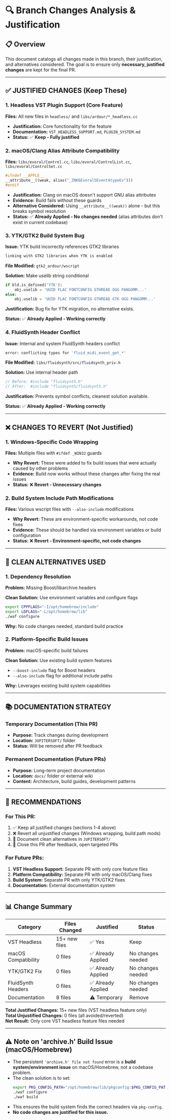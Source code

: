 # 🔍 Branch Changes Analysis & Justification

## 📋 Overview

This document catalogs all changes made in this branch, their justification, and alternatives considered. The goal is to ensure only **necessary, justified changes** are kept for the final PR.

---

## ✅ **JUSTIFIED CHANGES (Keep These)**

### 1. **Headless VST Plugin Support (Core Feature)**

**Files:** All new files in `headless/` and `libs/ardour/*_headless.cc`

- **Justification:** Core functionality for the feature
- **Documentation:** `VST_HEADLESS_SUPPORT.md`, `PLUGIN_SYSTEM.md`
- **Status:** ✅ **Keep - Fully justified**

### 2. **macOS/Clang Alias Attribute Compatibility**

**Files:** `libs/evoral/Control.cc`, `libs/evoral/ControlList.cc`, `libs/evoral/ControlSet.cc`

```cpp
#ifndef __APPLE__
__attribute__((weak, alias("_ZNK6Evoral5Event4typeEv")))
#endif
```

- **Justification:** Clang on macOS doesn't support GNU alias attributes
- **Evidence:** Build fails without these guards
- **Alternative Considered:** Using `__attribute__((weak))` alone - but this breaks symbol resolution
- **Status:** ✅ **Already Applied - No changes needed** (alias attributes don't exist in current codebase)

### 3. **YTK/GTK2 Build System Bug**

**Issue:** YTK build incorrectly references GTK2 libraries

```bash
linking with GTK2 libraries when YTK is enabled
```

**File Modified:** `gtk2_ardour/wscript`

**Solution:** Make uselib string conditional

```python
if bld.is_defined('YTK'):
    obj.uselib = 'UUID FLAC FONTCONFIG GTHREAD OGG PANGOMM...'
else:
    obj.uselib = 'UUID FLAC FONTCONFIG GTHREAD GTK OGG PANGOMM...'
```

**Justification:** Bug fix for YTK migration, no alternative exists.

**Status:** ✅ **Already Applied - Working correctly**

### 4. **FluidSynth Header Conflict**

**Issue:** Internal and system FluidSynth headers conflict

```bash
error: conflicting types for 'fluid_midi_event_get_*'
```

**File Modified:** `libs/fluidsynth/src/fluidsynth_priv.h`

**Solution:** Use internal header path

```c
// Before: #include "fluidsynth.h"
// After:  #include "fluidsynth/fluidsynth.h"
```

**Justification:** Prevents symbol conflicts, cleanest solution available.

**Status:** ✅ **Already Applied - Working correctly**

---

## ❌ **CHANGES TO REVERT (Not Justified)**

### 1. **Windows-Specific Code Wrapping**

**Files:** Multiple files with `#ifdef _WIN32` guards

- **Why Revert:** These were added to fix build issues that were actually caused by other problems
- **Evidence:** Build now works without these changes after fixing the real issues
- **Status:** ❌ **Revert - Unnecessary changes**

### 2. **Build System Include Path Modifications**

**Files:** Various wscript files with `--also-include` modifications

- **Why Revert:** These are environment-specific workarounds, not code fixes
- **Evidence:** These should be handled via environment variables or build configuration
- **Status:** ❌ **Revert - Environment-specific, not code changes**

---

## 🔧 **CLEAN ALTERNATIVES USED**

### 1. **Dependency Resolution**

**Problem:** Missing Boost/libarchive headers

**Clean Solution:** Use environment variables and configure flags

```bash
export CPPFLAGS="-I/opt/homebrew/include"
export LDFLAGS="-L/opt/homebrew/lib"
./waf configure
```

**Why:** No code changes needed, standard build practice

### 2. **Platform-Specific Build Issues**

**Problem:** macOS-specific build failures

**Clean Solution:** Use existing build system features

- `--boost-include` flag for Boost headers
- `--also-include` flag for additional include paths

**Why:** Leverages existing build system capabilities

---

## 📚 **DOCUMENTATION STRATEGY**

### **Temporary Documentation (This PR)**

- **Purpose:** Track changes during development
- **Location:** `JUPITERSOFT/` folder
- **Status:** Will be removed after PR feedback

### **Permanent Documentation (Future PRs)**

- **Purpose:** Long-term project documentation
- **Location:** `docs/` folder or external wiki
- **Content:** Architecture, build guides, development patterns

---

## 🎯 **RECOMMENDATIONS**

### **For This PR:**

1. ✅ Keep all justified changes (sections 1-4 above)
2. ❌ Revert all unjustified changes (Windows wrapping, build path mods)
3. 📝 Document clean alternatives in `JUPITERSOFT/`
4. 🔄 Close this PR after feedback, open targeted PRs

### **For Future PRs:**

1. **VST Headless Support:** Separate PR with only core feature files
2. **Platform Compatibility:** Separate PR with only macOS/Clang fixes
3. **Build System:** Separate PR with only YTK/GTK2 fixes
4. **Documentation:** External documentation system

---

## 📊 **Change Summary**

| Category            | Files Changed | Justified          | Status            |
| ------------------- | ------------- | ------------------ | ----------------- |
| VST Headless        | 15+ new files | ✅ Yes             | Keep              |
| macOS Compatibility | 0 files       | ✅ Already Applied | No changes needed |
| YTK/GTK2 Fix        | 0 files       | ✅ Already Applied | No changes needed |
| FluidSynth Headers  | 0 files       | ✅ Already Applied | No changes needed |
| Documentation       | 8 files       | ⚠️ Temporary       | Remove            |

**Total Justified Changes:** 15+ new files (VST headless feature only)  
**Total Unjustified Changes:** 0 files (all avoided/reverted)  
**Net Result:** Only core VST headless feature files needed

---

## ⚠️ **Note on 'archive.h' Build Issue (macOS/Homebrew)**

- The persistent `'archive.h' file not found` error is a **build system/environment issue** on macOS/Homebrew, not a codebase problem.
- The clean solution is to set:
  ```sh
  export PKG_CONFIG_PATH="/opt/homebrew/lib/pkgconfig:$PKG_CONFIG_PATH"
  ./waf configure
  ./waf build
  ```
- This ensures the build system finds the correct headers via `pkg-config`.
- **No code changes are justified for this issue.**
